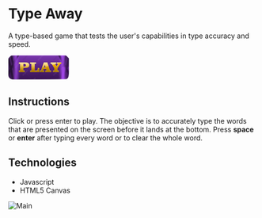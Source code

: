 # Type Away

A type-based game that tests the user's capabilities in type accuracy and speed.

[<img src="demo/play-button.png">](https://ellenahs808.github.io/type-away/)

## Instructions
Click or press enter to play. The objective is to accurately type the words that are presented on the screen before it lands at the bottom. Press **space** or **enter** after typing every word or to clear the whole word.

## Technologies
* Javascript
* HTML5 Canvas

![Main](demo/type-away-gif.gif)


